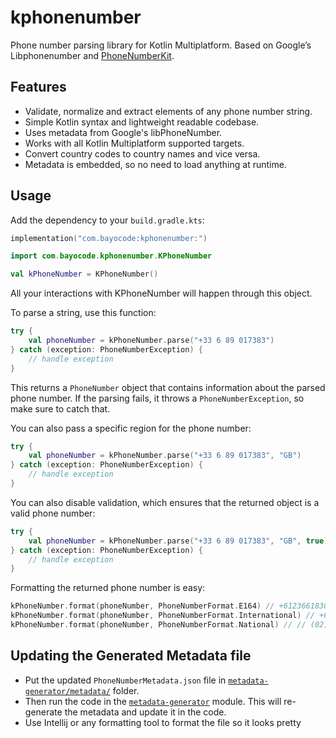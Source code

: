 # kphonenumber

Phone number parsing library for Kotlin Multiplatform. Based on Google’s Libphonenumber and [PhoneNumberKit](https://github.com/marmelroy/PhoneNumberKit/tree/master).

## Features

* Validate, normalize and extract elements of any phone number string.
* Simple Kotlin syntax and lightweight readable codebase.
* Uses metadata from Google's libPhoneNumber.
* Works with all Kotlin Multiplatform supported targets.
* Convert country codes to country names and vice versa.
* Metadata is embedded, so no need to load anything at runtime.

## Usage

Add the dependency to your `build.gradle.kts`:

```kotlin
implementation("com.bayocode:kphonenumber:")
```

```kotlin
import com.bayocode.kphonenumber.KPhoneNumber

val kPhoneNumber = KPhoneNumber()
``` 

All your interactions with KPhoneNumber will happen through this object.

To parse a string, use this function:

```kotlin
try {
    val phoneNumber = kPhoneNumber.parse("+33 6 89 017383")
} catch (exception: PhoneNumberException) {
    // handle exception
}
```

This returns a `PhoneNumber` object that contains information about the parsed phone number. If the parsing fails, it throws a `PhoneNumberException`, so make sure to catch that.

You can also pass a specific region for the phone number:

```kotlin
try {
    val phoneNumber = kPhoneNumber.parse("+33 6 89 017383", "GB")
} catch (exception: PhoneNumberException) {
    // handle exception
}
```

You can also disable validation, which ensures that the returned object is a valid phone number:

```kotlin
try {
    val phoneNumber = kPhoneNumber.parse("+33 6 89 017383", "GB", true)
} catch (exception: PhoneNumberException) {
    // handle exception
}
```

Formatting the returned phone number is easy:

```kotlin
kPhoneNumber.format(phoneNumber, PhoneNumberFormat.E164) // +61236618300
kPhoneNumber.format(phoneNumber, PhoneNumberFormat.International) // +61 2 3661 8300
kPhoneNumber.format(phoneNumber, PhoneNumberFormat.National) // // (02) 3661 8300
```

## Updating the Generated Metadata file

* Put the updated `PhoneNumberMetadata.json` file in [`metadata-generator/metadata/`](metadata-generator/metadata) folder.
* Then run the code in the [`metadata-generator`](metadata-generator) module. This will re-generate the metadata and update it in the code.
* Use Intellij or any formatting tool to format the file so it looks pretty
